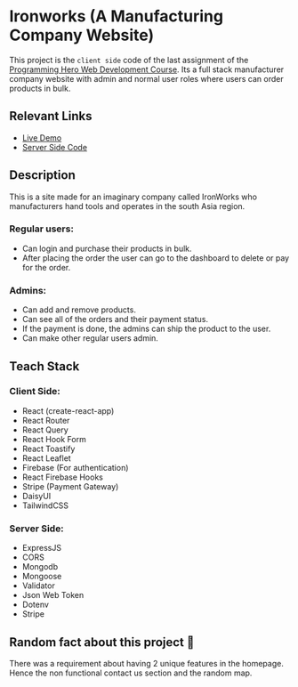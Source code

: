 # Ironworks (A Manufacturing Company Website)

This project is the `client side` code of the last assignment of the [Programming Hero Web Development Course](https://web.programming-hero.com). Its a full stack manufacturer company website with admin and normal user roles where users can order products in bulk.

## Relevant Links

- [Live Demo](https://iron-works-ae87a.web.app/)
- [Server Side Code](https://github.com/Labib2003/Manufacturing_Company_Website_SERVER)

## Description

This is a site made for an imaginary company called IronWorks who manufacturers hand tools and operates in the south Asia region.

### Regular users:

- Can login and purchase their products in bulk.
- After placing the order the user can go to the dashboard to delete or pay for the order.

### Admins:

- Can add and remove products.
- Can see all of the orders and their payment status.
- If the payment is done, the admins can ship the product to the user.
- Can make other regular users admin.

## Teach Stack

### Client Side:

- React (create-react-app)
- React Router
- React Query
- React Hook Form
- React Toastify
- React Leaflet
- Firebase (For authentication)
- React Firebase Hooks
- Stripe (Payment Gateway)
- DaisyUI
- TailwindCSS

### Server Side:

- ExpressJS
- CORS
- Mongodb
- Mongoose
- Validator
- Json Web Token
- Dotenv
- Stripe

## Random fact about this project 🙂

There was a requirement about having 2 unique features in the homepage. Hence the non functional contact us section and the random map.

